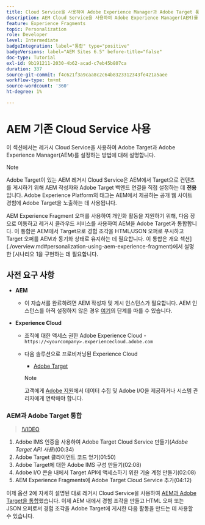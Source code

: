 ```yaml
---
title: Cloud Service을 사용하여 Adobe Experience Manager과 Adobe Target 통합
description: AEM Cloud Service을 사용하여 Adobe Experience Manager(AEM)를 Adobe Target과 통합하는 방법에 대한 단계별 연습
feature: Experience Fragments
topic: Personalization
role: Developer
level: Intermediate
badgeIntegration: label="통합" type="positive"
badgeVersions: label="AEM Sites 6.5" before-title="false"
doc-type: Tutorial
exl-id: 9b191211-2030-4b62-acad-c7eb45b807ca
duration: 337
source-git-commit: f4c621f3a9caa8c2c64b8323312343fe421a5aee
workflow-type: tm+mt
source-wordcount: '360'
ht-degree: 1%

---
```


# AEM 기존 Cloud Service 사용

이 섹션에서는 레거시 Cloud Service을 사용하여 Adobe Target과 Adobe Experience Manager(AEM)를 설정하는 방법에 대해 설명합니다.

>[!NOTE]
>
> Adobe Target이 있는 AEM 레거시 Cloud Service은 AEM에서 Target으로 컨텐츠를 게시하기 위해 AEM 작성자와 Adobe Target 백엔드 연결을 직접 설정하는 데 **전용**&#x200B;입니다. Adobe Experience Platform의 태그는 AEM에서 제공하는 공개 웹 사이트 경험에 Adobe Target을 노출하는 데 사용됩니다.

AEM Experience Fragment 오퍼를 사용하여 개인화 활동을 지원하기 위해, 다음 장으로 이동하고 레거시 클라우드 서비스를 사용하여 AEM을 Adobe Target과 통합합니다. 이 통합은 AEM에서 Target으로 경험 조각을 HTML/JSON 오퍼로 푸시하고 Target 오퍼를 AEM과 동기화 상태로 유지하는 데 필요합니다. 이 통합은 개요 섹션](./overview.md#personalization-using-aem-experience-fragment)에서 설명한 [시나리오 1을 구현하는 데 필요합니다.

## 사전 요구 사항

* **AEM**

   * 이 자습서를 완료하려면 AEM 작성자 및 게시 인스턴스가 필요합니다. AEM 인스턴스를 아직 설정하지 않은 경우 [여기](./implementation.md#set-up-aem)의 단계를 따를 수 있습니다.

* **Experience Cloud**
   * 조직에 대한 액세스 권한 Adobe Experience Cloud - `https://<yourcompany>.experiencecloud.adobe.com`
   * 다음 솔루션으로 프로비저닝된 Experience Cloud
      * [Adobe Target](https://experiencecloud.adobe.com)

     >[!NOTE]
     >
     > 고객에게 [Adobe 지원](https://helpx.adobe.com/kr/contact/enterprise-support.ec.html)에서 데이터 수집 및 Adobe I/O을 제공하거나 시스템 관리자에게 연락해야 합니다.

### AEM과 Adobe Target 통합

>[!VIDEO](https://video.tv.adobe.com/v/28428?quality=12&learn=on)

1. Adobe IMS 인증을 사용하여 Adobe Target Cloud Service 만들기(*Adobe Target API 사용*)(00:34)
2. Adobe Target 클라이언트 코드 얻기(01:50)
3. Adobe Target에 대한 Adobe IMS 구성 만들기(02:08)
4. Adobe I/O 콘솔 내에서 Target API에 액세스하기 위한 기술 계정 만들기(02:08)
5. AEM Experience Fragments에 Adobe Target Cloud Service 추가(04:12)

이제 옵션 2에 자세히 설명된 대로 레거시 Cloud Service을 사용하여 [AEM과 Adobe Target을 통합](./using-aem-cloud-services.md#integrating-aem-target-options)했습니다. 이제 AEM 내에서 경험 조각을 만들고 HTML 오퍼 또는 JSON 오퍼로서 경험 조각을 Adobe Target에 게시한 다음 활동을 만드는 데 사용할 수 있습니다.

